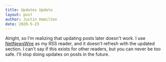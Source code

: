 ```yaml
---
title: Updates Update
layout: post
author: Justin Hamilton
date: 2020-5-23
---
```

Alright, so I'm realizing that updating posts later doesn't work. I use [NetNewsWire](https://ranchero.com/netnewswire/) as my RSS reader, and it doesn't refresh with the updated section. I can't say if this exists for other readers, but you can never be too safe. I'll stop doing updates on posts in the future.